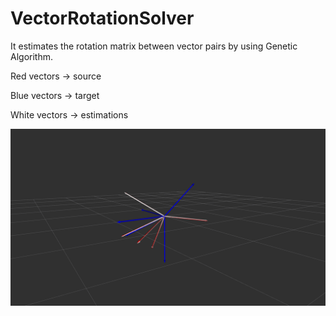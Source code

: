 # VectorRotationSolver
It estimates the rotation matrix between vector pairs by using Genetic Algorithm.

<p> Red vectors -> source </p>
<p> Blue vectors -> target </p>
<p> White vectors -> estimations </p>

![alt text](https://github.com/goktugyildirim/ROSVectorRotationSolver/blob/main/vectors.png?raw=true)
